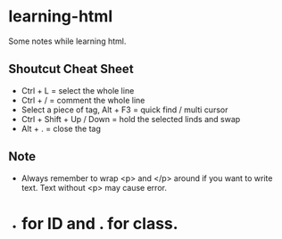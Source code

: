 # learning-html
Some notes while learning html.

## Shoutcut Cheat Sheet
* Ctrl + L = select the whole line
* Ctrl + / = comment the whole line
* Select a piece of tag, Alt + F3 = quick find / multi cursor
* Ctrl + Shift + Up / Down = hold the selected linds and swap
* Alt + . = close the tag

## Note
* Always remember to wrap &lt;p&gt; and &lt;/p&gt; around if you want to write text. Text without &lt;p&gt; may cause error.
* # for ID and . for class.
